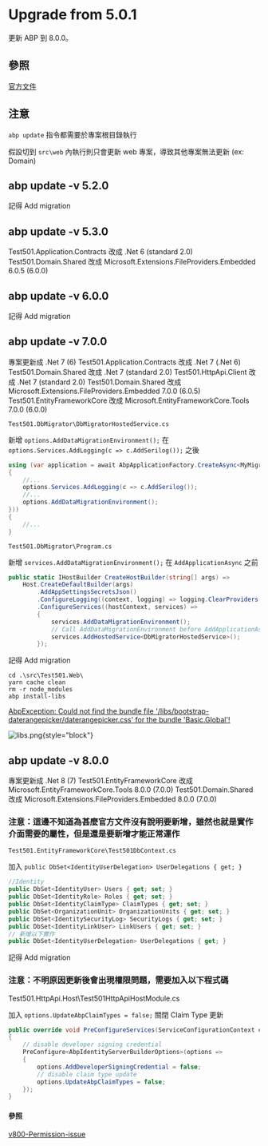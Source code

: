 # Upgrade from 5.0.1

更新 ABP 到 8.0.0。

## 參照

[官方文件](https://docs.abp.io/en/abp/latest/Migration-Guides/Index)

## 注意

`abp update` 指令都需要於專案根目錄執行

假設切到 `src\web` 內執行則只會更新 web 專案，導致其他專案無法更新 (ex: Domain)

## abp update -v 5.2.0

記得 Add migration

## abp update -v 5.3.0

Test501.Application.Contracts 改成 .Net 6 (standard 2.0)
Test501.Domain.Shared 改成 Microsoft.Extensions.FileProviders.Embedded 6.0.5 (6.0.0)

## abp update -v 6.0.0

記得 Add migration

## abp update -v 7.0.0

專案更新成 .Net 7 (6)
Test501.Application.Contracts 改成 .Net 7 (.Net 6)
Test501.Domain.Shared 改成 .Net 7 (standard 2.0)
Test501.HttpApi.Client 改成 .Net 7 (standard 2.0)
Test501.Domain.Shared 改成 Microsoft.Extensions.FileProviders.Embedded 7.0.0 (6.0.5)
Test501.EntityFrameworkCore 改成 Microsoft.EntityFrameworkCore.Tools 7.0.0 (6.0.0)

`Test501.DbMigrator\DbMigratorHostedService.cs`

新增 `options.AddDataMigrationEnvironment();` 在 `options.Services.AddLogging(c => c.AddSerilog());` 之後

```C#
using (var application = await AbpApplicationFactory.CreateAsync<MyMigratorModule>(options =>
{
    //...
    options.Services.AddLogging(c => c.AddSerilog());
    //...
    options.AddDataMigrationEnvironment();
}))
{
    //...
}
```

`Test501.DbMigrator\Program.cs`

新增 `services.AddDataMigrationEnvironment();` 在 `AddApplicationAsync` 之前

```C#
public static IHostBuilder CreateHostBuilder(string[] args) =>
    Host.CreateDefaultBuilder(args)
        .AddAppSettingsSecretsJson()
        .ConfigureLogging((context, logging) => logging.ClearProviders())
        .ConfigureServices((hostContext, services) =>
        {
            services.AddDataMigrationEnvironment();
            // Call AddDataMigrationEnvironment before AddApplicationAsync
            services.AddHostedService<DbMigratorHostedService>();
        });
```

記得 Add migration

```Shell
cd .\src\Test501.Web\
yarn cache clean
rm -r node_modules
abp install-libs
```

[AbpException: Could not find the bundle file '/libs/bootstrap-daterangepicker/daterangepicker.css' for the bundle 'Basic.Global'!](https://github.com/abpframework/abp/issues/14907)

![libs.png](libs.png){style="block"}

## abp update -v 8.0.0
專案更新成 .Net 8 (7)
Test501.EntityFrameworkCore 改成 Microsoft.EntityFrameworkCore.Tools 8.0.0 (7.0.0)
Test501.Domain.Shared 改成 Microsoft.Extensions.FileProviders.Embedded 8.0.0 (7.0.0)

### 注意：這邊不知道為甚麼官方文件沒有說明要新增，雖然也就是實作介面需要的屬性，但是還是要新增才能正常運作

`Test501.EntityFrameworkCore\Test501DbContext.cs`

加入 `public DbSet<IdentityUserDelegation> UserDelegations { get; }`

```C#
//Identity
public DbSet<IdentityUser> Users { get; set; }
public DbSet<IdentityRole> Roles { get; set; }
public DbSet<IdentityClaimType> ClaimTypes { get; set; }
public DbSet<OrganizationUnit> OrganizationUnits { get; set; }
public DbSet<IdentitySecurityLog> SecurityLogs { get; set; }
public DbSet<IdentityLinkUser> LinkUsers { get; set; }
// 新增以下實作
public DbSet<IdentityUserDelegation> UserDelegations { get; }
```

記得 Add migration

### 注意：不明原因更新後會出現權限問題，需要加入以下程式碼

Test501.HttpApi.Host\Test501HttpApiHostModule.cs

加入 `options.UpdateAbpClaimTypes = false;` 關閉 Claim Type 更新

```C#
public override void PreConfigureServices(ServiceConfigurationContext context)
{
    // disable developer signing credential
    PreConfigure<AbpIdentityServerBuilderOptions>(options =>
    {
        options.AddDeveloperSigningCredential = false;
        // disable claim type update
        options.UpdateAbpClaimTypes = false;
    });
}
```

#### 參照
[v800-Permission-issue](https://support.abp.io/QA/Questions/6432/v800-Permission-issue)